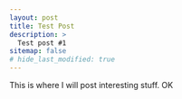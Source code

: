 ```yaml
---
layout: post
title: Test Post
description: >
  Test post #1
sitemap: false
# hide_last_modified: true
---
```


This is where I will post interesting stuff. OK